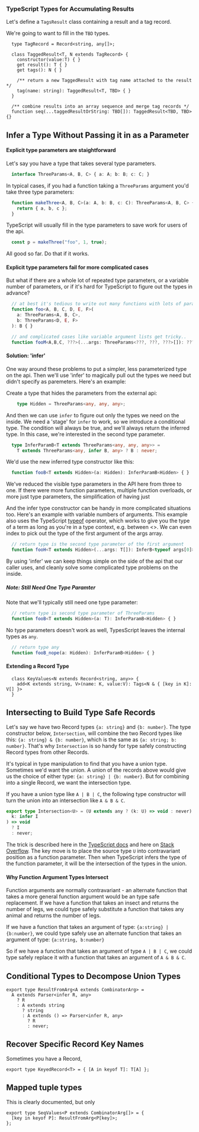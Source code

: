 ### TypeScript Types for Accumulating Results

Let's define a `TagsResult` class containing a result and a tag record.

We're going to want to fill in the `TBD` types.

```
  type TagRecord = Record<string, any[]>;

  class TaggedResult<T, N extends TagRecord> {
    constructor(value:T) { }
    get result(): T { }
    get tags(): N { }

    /** return a new TaggedResult with tag name attached to the result */
    tag(name: string): TaggedResult<T, TBD> { }
  }

  /** combine results into an array sequence and merge tag records */
  function seq(...taggedResultOrString: TBD[]): TaggedResult<TBD, TBD> {}
```


## Infer a Type Without Passing it in as a Parameter

#### Explicit type parameters are staightforward
Let's say you have a type that takes several type parameters.
```ts
  interface ThreeParams<A, B, C> { a: A; b: B; c: C; }
```

In typical cases, if you had a function taking a `ThreeParams` argument
you'd take three type parameters: 
```ts
  function makeThree<A, B, C>(a: A, b: B, c: C): ThreeParams<A, B, C> {
    return { a, b, c };
  }
```

TypeScript will usually fill in the type parameters to save work for users of the api.
```ts
  const p = makeThree("foo", 1, true);
```

All good so far. Do that if it works.

#### Explicit type parameters fail for more complicated cases
But what if there are a whole lot of repeated type parameters, 
or a variable number of parameters,
or if it's hard for TypeScript to figure out the types in advance?

```ts
  // at best it's tedious to write out many functions with lots of parameters
  function foo<A, B, C, D, E, F>(
    a: ThreeParams<A, B, C>,
    b: ThreeParams<D, E, F>
  ): B { }

  // and complicated cases like variable argument lists get tricky.. 
  function fooM<A,B,C, ???>(...args: ThreeParams<???, ???, ???>[]): ??? { }

```
#### Solution: 'infer'

One way around these problems to put a simpler, less parameterized type
on the api. Then we'll use 'infer' to magically pull out the types 
we need but didn't specify as paremeters. Here's an example:

Create a type that hides the parameters from the external api:
```ts
    type Hidden = ThreeParams<any, any, any>;
```

And then we can use `infer` to figure out only the types we need on the inside.
We need a 'stage' for `infer` to work, so we introduce a conditional type.
The condition will always be true, and we'll always return the inferred type.
In this case, we're interested in the second type parameter.
```ts
  type InferParamB<T extends ThreeParams<any, any, any>> =
    T extends ThreeParams<any, infer B, any> ? B : never;
```

We'd use the new inferred type constructor like this:
```ts
  function fooB<T extends Hidden>(a: Hidden): InferParamB<Hidden> { }
```
We've reduced the visible type parameters in the API here from three to one. 
If there were more function parameters, multiple function overloads, 
or more just type parameters, the simplification of having just 

And the infer type constructor can be handy in more complicated situations too.
Here's an example with variable numbers of arguments.
This example also uses the TypeScript 
[typeof](https://www.typescriptlang.org/docs/handbook/2/typeof-types.html) operator, 
which works to give you the type of a term as long as you're in a type context,
e.g. between <>. 
We can even index to pick out the type of the first argument of the args array.

```ts
  // return type is the second type parameter of the first argument 
  function fooH<T extends Hidden>(...args: T[]): InferB<typeof args[0]> {
```

By using 'infer' we can keep things simple on the side of the api that our caller uses,
and cleanly solve some complicated type problems on the inside.


##### Note: Still Need One Type Paramter
Note that we'll typically still need one type parameter:

```ts
  // return type is second type parameter of ThreeParams
  function fooB<T extends Hidden>(a: T): InferParamB<Hidden> { }
```

No type parameters doesn't work as well, 
TypesScript leaves the internal types as `any`.
```ts
  // return type any
  function fooB_nope(a: Hidden): InferParamB<Hidden> { }
```

#### Extending a Record Type

```
  class KeyValues<N extends Record<string, any>> {
    add<K extends string, V>(name: K, value:V): Tags<N & { [key in K]: V[] }> 
  }
```

## Intersecting to Build Type Safe Records
Let's say we have two Record types `{a: string}` and `{b: number}`. 
The type constructor below, `Intersection`, will combine 
the two Record types like this: `{a: string} & {b: number}`, which
is the same as `{a: string; b: number}`. 
That's why `Intersection` is so handy for type safely constructing Record types 
from other Records.

It's typical in type manipulation to find that you have a union type.
Sometimes we'd want the union. A union of the records above would give us 
the choice of either type: `{a: string} | {b: number}`.
But for combining into a single Record, we want the intersection type.

If you have a union type like `A | B | C`, 
the following type constructor will turn the union into an intersection like `A & B & C`.

```ts
export type Intersection<U> = (U extends any ? (k: U) => void : never) extends (
  k: infer I
) => void
  ? I
  : never;
```

 The trick is described here in the 
 [TypeScript docs](https://www.typescriptlang.org/docs/handbook/advanced-types.html#type-inference-in-conditional-types)
and here on [Stack Overflow](https://stackoverflow.com/questions/50374908/transform-union-type-to-intersection-type). 
The key move is to place the source type `U` into contravariant position
as a function parameter. Then when TypeScript infers the type 
of the function parameter, it will be the intersection of the types in the union.


#### Why Function Argument Types Intersect
Function arguments are normally contravariant -
an alternate function that takes a more general function argument would be an type
safe replacement. 
If we have a function that takes an insect and returns the number of legs, 
we could type safely substitute a function that takes any animal 
and returns the number of legs.

If we have a function that takes an argument of type: `{a:string} | {b:number}`, 
we could type safely use an alternate function 
that takes an argument of type: `{a:string, b:number}`

So if we have a function that takes an argument of type `A | B | C`,
we could type safely replace it with a function 
that takes an argument of `A & B & C`. 

## Conditional Types to Decompose Union Types

```
export type ResultFromArg<A extends CombinatorArg> =
  A extends Parser<infer R, any>
    ? R
    : A extends string
      ? string
      : A extends () => Parser<infer R, any>
        ? R
        : never;
```

## Recover Specific Record Key Names
Sometimes you have a Record, 

```
export type KeyedRecord<T> = { [A in keyof T]: T[A] };
```

## Mapped tuple types
This is clearly documented, but only 

```
export type SeqValues<P extends CombinatorArg[]> = {
  [key in keyof P]: ResultFromArg<P[key]>;
};
```